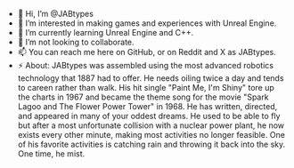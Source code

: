 - 👋 Hi, I’m @JABtypes
- 👀 I’m interested in making games and experiences with Unreal Engine.
- 🌱 I’m currently learning Unreal Engine and C++.
- 💞️ I’m not looking to collaborate.
- 📫 You can reach me here on GitHub, or on Reddit and X as JABtypes.
- ⚡ About: JABtypes was assembled using the most advanced robotics technology that 1887 had to offer. He needs oiling twice a day and tends to careen rather than walk. His hit single "Paint Me, I'm Shiny" tore up the charts in 1967 and became the theme song for the movie "Spark Lagoo and The Flower Power Tower" in 1968. He has written, directed, and appeared in many of your oddest dreams. He used to be able to fly but after a most unfortunate collision with a nuclear power plant, he now exists every other minute, making most activities no longer feasible. One of his favorite activities is catching rain and throwing it back into the sky. One time, he mist.

<!---
JABtypes/JABtypes is a ✨ special ✨ repository because its `README.md` (this file) appears on your GitHub profile.
You can click the Preview link to take a look at your changes.
--->
